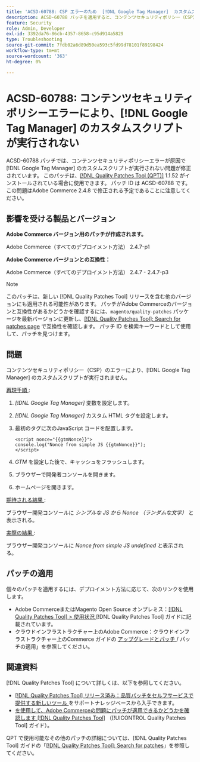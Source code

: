 ```yaml
---
title: 'ACSD-60788: CSP エラーのため  [!DNL Google Tag Manager]  カスタムスクリプトが実行されない'
description: ACSD-60788 パッチを適用すると、コンテンツセキュリティポリシー（CSP）のエラーが原因で  [!DNL Google Tag Manager]  のカスタムスクリプトが実行されないAdobe Commerceの問題を修正できます。
feature: Security
role: Admin, Developer
exl-id: 3392da76-86cb-4357-8658-c95d914a5829
type: Troubleshooting
source-git-commit: 7fdb02a6d89d50ea593c5fd99d78101f89198424
workflow-type: tm+mt
source-wordcount: '363'
ht-degree: 0%

---
```


# ACSD-60788: コンテンツセキュリティポリシーエラーにより、[!DNL Google Tag Manager] のカスタムスクリプトが実行されない

ACSD-60788 パッチでは、コンテンツセキュリティポリシーエラーが原因で [!DNL Google Tag Manager] のカスタムスクリプトが実行されない問題が修正されています。 このパッチは、[[!DNL Quality Patches Tool (QPT)]](https://experienceleague.adobe.com/ja/docs/commerce-operations/tools/quality-patches-tool/quality-patches-tool-to-self-serve-quality-patches) 1.1.52 がインストールされている場合に使用できます。 パッチ ID は ACSD-60788 です。 この問題はAdobe Commerce 2.4.8 で修正される予定であることに注意してください。

## 影響を受ける製品とバージョン

**Adobe Commerce バージョン用のパッチが作成されます。**

Adobe Commerce（すべてのデプロイメント方法） 2.4.7-p1

**Adobe Commerce バージョンとの互換性：**

Adobe Commerce（すべてのデプロイメント方法） 2.4.7 - 2.4.7-p3

>[!NOTE]
>
>このパッチは、新しい [!DNL Quality Patches Tool] リリースを含む他のバージョンにも適用される可能性があります。 パッチがAdobe Commerceのバージョンと互換性があるかどうかを確認するには、`magento/quality-patches` パッケージを最新バージョンに更新し、[[!DNL Quality Patches Tool]: Search for patches page](https://experienceleague.adobe.com/tools/commerce-quality-patches/index.html?lang=ja) で互換性を確認します。 パッチ ID を検索キーワードとして使用して、パッチを見つけます。

## 問題

コンテンツセキュリティポリシー（CSP）のエラーにより、[!DNL Google Tag Manager] のカスタムスクリプトが実行されません。

<u> 再現手順 </u>:

1. *[!DNL Google Tag Manager]* 変数を設定します。
1. *[!DNL Google Tag Manager]* カスタム HTML タグを設定します。
1. 最初のタグに次のJavaScript コードを配置します。

   ```
   <script nonce="{{gtmNonce}}">
   console.log("Nonce from simple JS {{gtmNonce}}");
   </script>
   ```

1. *GTM* を設定した後で、キャッシュをフラッシュします。
1. ブラウザーで開発者コンソールを開きます。
1. ホームページを開きます。

<u> 期待される結果 </u>:

ブラウザー開発コンソールに *シンプルな JS から Nonce （ランダムな文字）* と表示される。

<u> 実際の結果 </u>:

ブラウザー開発コンソールに *Nonce from simple JS undefined* と表示される。

## パッチの適用

個々のパッチを適用するには、デプロイメント方法に応じて、次のリンクを使用します。

* Adobe CommerceまたはMagento Open Source オンプレミス：[[!DNL Quality Patches Tool] > 使用状況 ](/help/tools/quality-patches-tool/usage.md) [!DNL Quality Patches Tool] ガイドに記載されています。
* クラウドインフラストラクチャー上のAdobe Commerce：クラウドインフラストラクチャー上のCommerce ガイドの [ アップグレードとパッチ ](https://experienceleague.adobe.com/docs/commerce-cloud-service/user-guide/develop/upgrade/apply-patches.html?lang=ja)/ パッチの適用」を参照してください。

## 関連資料

[!DNL Quality Patches Tool] について詳しくは、以下を参照してください。

* [[!DNL Quality Patches Tool]  リリース済み：品質パッチをセルフサービスで提供する新しいツール ](https://experienceleague.adobe.com/ja/docs/commerce-operations/tools/quality-patches-tool/quality-patches-tool-to-self-serve-quality-patches) をサポートナレッジベースから入手できます。
* [ を使用して、Adobe Commerceの問題にパッチが適用できるかどうかを確認します  [!DNL Quality Patches Tool]](/help/tools/quality-patches-tool/patches-available-in-qpt/check-patch-for-magento-issue-with-magento-quality-patches.md) （[!UICONTROL Quality Patches Tool] ガイド）。


QPT で使用可能なその他のパッチの詳細については、[!DNL Quality Patches Tool] ガイドの「[[!DNL Quality Patches Tool]: Search for patches](https://experienceleague.adobe.com/tools/commerce-quality-patches/index.html?lang=ja)」を参照してください。
